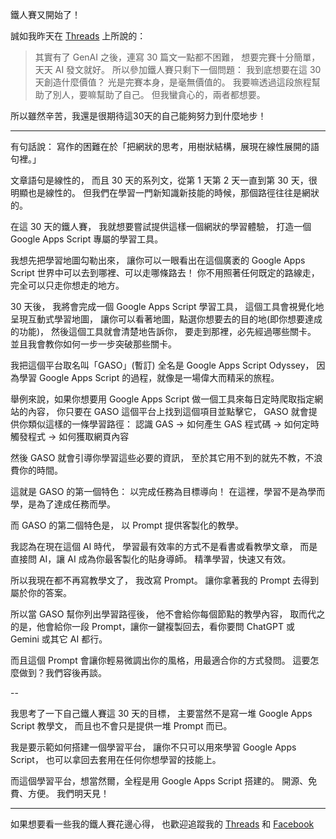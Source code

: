 鐵人賽又開始了！

誠如我昨天在 [Threads](https://www.threads.com/@henryyang_tw/post/DOlcuRMj8ME?xmt=AQF0JhCz4VOD747bM4MRnxi4eEs68UK-3FHuQd1rB37T5Q) 上所說的：
> 其實有了 GenAI 之後，連寫 30 篇文一點都不困難，
> 想要完賽十分簡單，天天 AI 發文就好。
> 所以參加鐵人賽只剩下一個問題：
> 我到底想要在這 30 天創造什麼價值？
> 光是完賽本身，是毫無價值的。
> 我要嘛透過這段旅程幫助了別人，要嘛幫助了自己。
> 但我蠻貪心的，兩者都想要。

所以雖然辛苦，我還是很期待這30天的自己能夠努力到什麼地步！

---

有句話說：
寫作的困難在於「把網狀的思考，用樹狀結構，展現在線性展開的語句裡。」

文章語句是線性的，
而且 30 天的系列文，從第 1 天第 2 天一直到第 30 天，很明顯也是線性的。
但我們在學習一門新知識新技能的時候，那個路徑往往是網狀的。

在這 30 天的鐵人賽，
我就想要嘗試提供這樣一個網狀的學習體驗，
打造一個 Google Apps Script 專屬的學習工具。

我想先把學習地圖勾勒出來，
讓你可以一眼看出在這個廣袤的 Google Apps Script 世界中可以去到哪裡、可以走哪條路去！
你不用照著任何既定的路線走，完全可以只走你想走的地方。

30 天後，
我將會完成一個 Google Apps Script 學習工具，
這個工具會視覺化地呈現互動式學習地圖，
讓你可以看著地圖，點選你想要去的目的地(即你想要達成的功能)，
然後這個工具就會清楚地告訴你，
要走到那裡，必先經過哪些關卡。
並且我會教你如何一步一步突破那些關卡。

我把這個平台取名叫「GASO」(暫訂)
全名是 Google Apps Script Odyssey，
因為學習 Google Apps Script 的過程，就像是一場偉大而精采的旅程。

舉例來說，如果你想要用 Google Apps Script 做一個工具來每日定時爬取指定網站的內容，
你只要在 GASO 這個平台上找到這個項目並點擊它，
GASO 就會提供你類似這樣的一條學習路徑：
認識 GAS -> 如何產生 GAS 程式碼 -> 如何定時觸發程式 -> 如何獲取網頁內容

然後 GASO 就會引導你學習這些必要的資訊，
至於其它用不到的就先不教，不浪費你的時間。

這就是 GASO 的第一個特色：
以完成任務為目標導向！
在這裡，學習不是為學而學，是為了達成任務而學。

而 GASO 的第二個特色是，
以 Prompt 提供客製化的教學。

我認為在現在這個 AI 時代，
學習最有效率的方式不是看書或看教學文章，
而是直接問 AI，讓 AI 成為你最客製化的貼身導師。
精準學習，快速又有效。

所以我現在都不再寫教學文了，
我改寫 Prompt。
讓你拿著我的 Prompt 去得到屬於你的答案。

所以當 GASO 幫你列出學習路徑後，
他不會給你每個節點的教學內容，
取而代之的是，他會給你一段 Prompt，讓你一鍵複製回去，看你要問 ChatGPT 或 Gemini 或其它 AI 都行。

而且這個 Prompt 會讓你輕易微調出你的風格，用最適合你的方式發問。
這要怎麼做到？我們容後再談。

-- 

我思考了一下自己鐵人賽這 30 天的目標，
主要當然不是寫一堆 Google Apps Script 教學文，
而且也不會只是提供一堆 Prompt 而已。

我是要示範如何搭建一個學習平台，
讓你不只可以用來學習 Google Apps Script，
也可以拿回去套用在任何你想學習的技能上。

而這個學習平台，想當然爾，全程是用 Google Apps Script 搭建的。
開源、免費、方便。
我們明天見！

---

如果想要看一些我的鐵人賽花邊心得，
也歡迎追蹤我的 [Threads](https://www.threads.com/@henryyang_tw) 和 [Facebook](https://www.facebook.com/henry.yang.3956)


